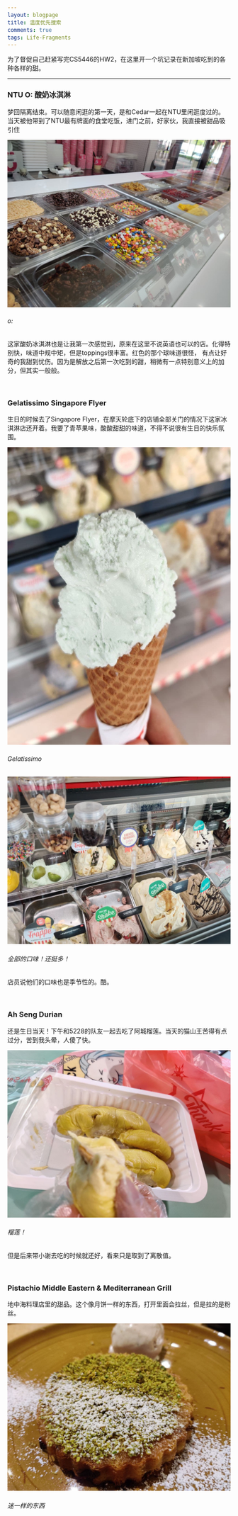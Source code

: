 ```yaml
---
layout: blogpage
title: 温度优先搜索
comments: true
tags: Life-Fragments
---
```


为了督促自己赶紧写完CS5446的HW2，在这里开一个坑记录在新加坡吃到的各种各样的甜。

---

### NTU O: 酸奶冰淇淋 ###

梦回隔离结束。可以随意闲逛的第一天，是和Cedar一起在NTU里闲逛度过的。当天被他带到了NTU最有牌面的食堂吃饭，进门之前，好家伙，我直接被甜品吸引住

<div class="hovereffect" id="gal">
    <div class="illustration" >
        <a class="chocolat-image"  href="/images/illustration/2021-03-06/1.jpg"><img src="/images/illustration/2021-03-06/1.jpg" class="img-responsive" alt="Smooth"></a>
        <h6>o:</h6>
    </div>
</div>

这家酸奶冰淇淋也是让我第一次感觉到，原来在这里不说英语也可以的店。化得特别快，味道中规中矩，但是toppings很丰富。红色的那个球味道很怪，
有点让好奇的我甜到忧伤。因为是解放之后第一次吃到的甜，稍微有一点特别意义上的加分，但其实一般般。

<br />

### Gelatissimo Singapore Flyer ###

生日的时候去了Singapore Flyer，在摩天轮底下的店铺全部关门的情况下这家冰淇淋店还开着。我要了青苹果味，酸酸甜甜的味道，不得不说很有生日的快乐氛围。

<div class="hovereffect" id="gal">
    <div class="illustration" >
        <a class="chocolat-image"  href="/images/illustration/2021-03-06/2.jpg"><img src="/images/illustration/2021-03-06/2.jpg" class="img-responsive" alt="ConeCream"></a>
        <h6>Gelatissimo</h6>
    </div>
    <div class="illustration" >
        <a class="chocolat-image"  href="/images/illustration/2021-03-06/3.jpg"><img src="/images/illustration/2021-03-06/3.jpg" class="img-responsive" alt="AlltheIce!"></a>
        <h6>全部的口味！还挺多！</h6>
    </div>
</div>

店员说他们的口味也是季节性的。酷。


<br />

### Ah Seng Durian ###

还是生日当天！下午和5228的队友一起去吃了阿城榴莲。当天的猫山王苦得有点过分，苦到我头晕，人傻了快。

<div class="hovereffect" id="gal">
    <div class="illustration" >
        <a class="chocolat-image"  href="/images/illustration/2021-03-06/4.jpg"><img src="/images/illustration/2021-03-06/4.jpg" class="img-responsive" alt="Durian"></a>
        <h6>榴莲！</h6>
    </div>
</div>

但是后来带小谢去吃的时候就还好，看来只是取到了离散值。

<br />


### Pistachio Middle Eastern & Mediterranean Grill ###

地中海料理店里的甜品。这个像月饼一样的东西，打开里面会拉丝，但是拉的是粉丝。

<div class="hovereffect" id="gal">
    <div class="illustration" >
        <a class="chocolat-image"  href="/images/illustration/2021-03-06/5.jpg"><img src="/images/illustration/2021-03-06/5.jpg" class="img-responsive" alt="Mystery"></a>
        <h6>迷一样的东西</h6>
    </div>
</div>


